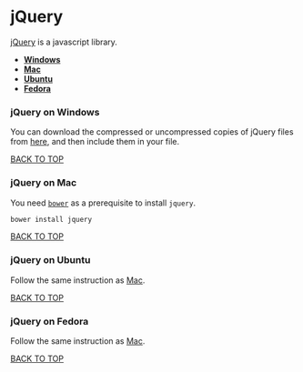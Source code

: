 jQuery
======
[jQuery](https://jquery.com) is a javascript library.

* [**Windows**](#jquery-on-windows)
* [**Mac**](#jquery-on-mac)
* [**Ubuntu**](#jquery-on-ubuntu)
* [**Fedora**](#jquery-on-fedora)

### jQuery on Windows
You can download the compressed or uncompressed copies of jQuery files from [here](http://jquery.com/download), and then include them in your file.

[BACK TO TOP](https://github.com/ctrl-alt-del/devenv/tree/master/language/javascript)



### jQuery on Mac
You need [`bower`](https://github.com/ctrl-alt-del/devenv/tree/master/language/javascript/bower) as a prerequisite to install `jquery`.
```sh
bower install jquery
```
[BACK TO TOP](https://github.com/ctrl-alt-del/devenv/tree/master/language/javascript)



### jQuery on Ubuntu
Follow the same instruction as [Mac](#jquery-on-mac).

[BACK TO TOP](https://github.com/ctrl-alt-del/devenv/tree/master/language/javascript)



### jQuery on Fedora
Follow the same instruction as [Mac](#jquery-on-mac).

[BACK TO TOP](https://github.com/ctrl-alt-del/devenv/tree/master/language/javascript)
